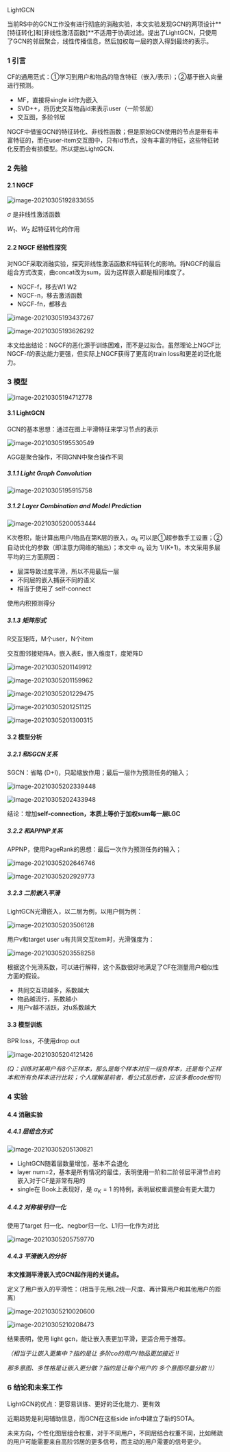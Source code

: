 LightGCN

当前RS中的GCN工作没有进行彻底的消融实验，本文实验发现GCN的两项设计**[特征转化]和[非线性激活函数]**不适用于协调过滤。提出了LightGCN，只使用了GCN的邻居聚合，线性传播信息，然后加权每一层的嵌入得到最终的表示。

### 1 引言

CF的通用范式：①学习到用户和物品的隐含特征（嵌入/表示）；②基于嵌入向量进行预测。

- MF，直接将single id作为嵌入
- SVD++，将历史交互物品id来表示user（一阶邻居）
- 交互图，多阶邻居

NGCF中借鉴GCN的特征转化、非线性函数；但是原始GCN使用的节点是带有丰富特征的，而在user-item交互图中，只有id节点，没有丰富的特征，这些特征转化反而会有损模型。所以提出LightGCN.

### 2 先验

#### 2.1 NGCF

![image-20210305192833655](../images/image-20210305192833655.png)

$\sigma$ 是非线性激活函数

$W_1、W_2$ 起特征转化的作用

#### 2.2 NGCF 经验性探究

对NGCF采取消融实验，探究非线性激活函数和特征转化的影响。将NGCF的最后组合方式改变，由concat改为sum，因为这样嵌入都是相同维度了。

- NGCF-f，移去W1 W2
- NGCF-n，移去激活函数
- NGCF-fn，都移去

![image-20210305193437267](../images/image-20210305193437267.png)

![image-20210305193626292](../images/image-20210305193626292.png)

本文给出结论：NGCF的恶化源于训练困难，而不是过拟合。虽然理论上NGCF比NGCF-f的表达能力更强，但实际上NGCF获得了更高的train loss和更差的泛化能力。

### 3 模型

![image-20210305194712778](../images/image-20210305194712778.png)

#### 3.1 LightGCN

GCN的基本思想：通过在图上平滑特征来学习节点的表示

![image-20210305195530549](../images/image-20210305195530549.png)

AGG是聚合操作，不同GNN中聚合操作不同

##### 3.1.1  Light Graph Convolution

![image-20210305195915758](../images/image-20210305195915758.png)

##### 3.1.2  Layer Combination and Model Prediction

![image-20210305200053444](../images/image-20210305200053444.png)

K次卷积，能计算出用户/物品在第K层的嵌入，$\alpha_k$ 可以是①超参数手工设置；② 自动优化的参数（即注意力网络的输出）；本文中 $\alpha_k$ 设为 1/(K+1)。本文采用多层平均的三方面原因：

- 层深导致过度平滑，所以不用最后一层
- 不同层的嵌入捕获不同的语义
- 相当于使用了 self-connect

使用内积预测得分

##### 3.1.3 矩阵形式

R交互矩阵，M个user，N个item

交互图邻接矩阵A，嵌入表E，嵌入维度T，度矩阵D

![image-20210305201149912](../images/image-20210305201149912.png)

![image-20210305201159962](../images/image-20210305201159962.png)

![image-20210305201229475](../images/image-20210305201229475.png)

![image-20210305201251125](../images/image-20210305201251125.png)

![image-20210305201300315](../images/image-20210305201300315.png)

#### 3.2 模型分析

##### 3.2.1 和SGCN关系

SGCN：省略 (D+I)，只起缩放作用；最后一层作为预测任务的输入；

![image-20210305202339448](../images/image-20210305202339448.png)

![image-20210305202433948](../images/image-20210305202433948.png)

结论：增加**self-connection，本质上等价于加权sum每一层LGC**

##### 3.2.2 和APPNP关系

APPNP，使用PageRank的思想：最后一次作为预测任务的输入；

![image-20210305202646746](../images/image-20210305202646746.png)

![image-20210305202929773](../images/image-20210305202929773.png)

##### 3.2.3 二阶嵌入平滑

LightGCN光滑嵌入，以二层为例，以用户侧为例：

![image-20210305203506128](../images/image-20210305203506128.png)

用户v和target user u有共同交互item时，光滑强度为：

![image-20210305203558258](../images/image-20210305203558258.png)

根据这个光滑系数，可以进行解释，这个系数很好地满足了CF在测量用户相似性方面的假设。

- 共同交互项越多，系数越大
- 物品越流行，系数越小
- 用户v越不活跃，对u系数越大

#### 3.3 模型训练

BPR loss，不使用drop out

![image-20210305204121426](../images/image-20210305204121426.png)

*(Q：训练时某用户有8个正样本，那么是每个样本对应一组负样本，还是每个正样本和所有负样本进行比较；个人理解是前者，看公式是后者，应该多看code细节)*

### 4 实验

#### 4.4 消融实验

##### 4.4.1 层组合方式

![image-20210305205130821](../images/image-20210305205130821.png)

- LightGCN随着层数量增加，基本不会退化
- layer num=2，基本是所有情况的最佳，表明使用一阶和二阶邻居平滑节点的嵌入对于CF是非常有用的
- single在 Book上表现好，是 $\alpha_K=1$ 的特例，表明层权重调整会有更大潜力

##### 4.4.2 对称根号归一化

使用了target 归一化、negbor归一化、L1归一化作为对比

![image-20210305205759770](../images/image-20210305205759770.png)

##### 4.4.3 平滑嵌入的分析

**本文推测平滑嵌入式GCN起作用的关键点。**

定义了用户嵌入的平滑性：（相当于先用L2统一尺度、再计算用户和其他用户的距离）

![image-20210305210020600](../images/image-20210305210020600.png)

![image-20210305210208473](../images/image-20210305210208473.png)

结果表明，使用 light gcn，能让嵌入表更加平滑，更适合用于推荐。

*（相当于让嵌入更集中？指的是让 多阶co的用户/物品更加接近 !!*

*那多意图、多性格是让嵌入更分散？指的是让每个用户的 多个意图尽量分散 !!）*

### 6 结论和未来工作

LightGCN的优点：更容易训练、更好的泛化能力、更有效

近期趋势是利用辅助信息，而GCN在这些side info中建立了新的SOTA。

未来方向，个性化图层组合权重，对于不同用户，不同层结合权重不同，比如稀疏的用户可能需要来自高阶邻居的更多信号，而主动的用户需要的信号更少。

